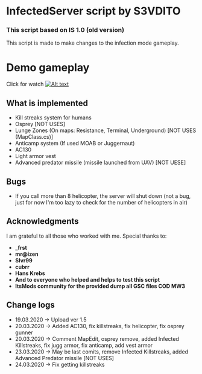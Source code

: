 # InfectedServer script by S3VDITO
### This script based on IS 1.0 (old version)

This script is made to make changes to the infection mode gameplay.

# Demo gameplay
Click for watch
[![Alt text](https://img.youtube.com/vi/y-nrE2aP9yE/0.jpg)](https://www.youtube.com/watch?v=y-nrE2aP9yE)

## What is implemented
* Kill streaks system for humans
* Osprey [NOT USES]
* Lunge Zones (On maps: Resistance, Terminal, Underground) [NOT USES (MapClass.cs)]
* Anticamp system (If used MOAB or Juggernaut)
* AC130
* Light armor vest
* Advanced predator missile (missile launched from UAV) [NOT UESE]

## Bugs
* If you call more than 8 helicopter, the server will shut down (not a bug, just for now I'm too lazy to check for the number of helicopters in air)

## Acknowledgments
I am grateful to all those who worked with me.
Special thanks to:
* **_frst**
* **mr@izen**
* **Slvr99**
* **cubrr**
* **Hans Krebs**
* **And to everyone who helped and helps to test this script**
* **ItsMods community for the provided dump all GSC files COD MW3**

## Change logs
* 19.03.2020 -> Upload ver 1.5
* 20.03.2020 -> Added AC130, fix killstreaks, fix helicopter, fix osprey gunner
* 20.03.2020 -> Comment MapEdit, osprey remove, added Infected Killstreaks, fix jugg armor, fix anticamp, add vest armor
* 23.03.2020 -> May be last comits, remove Infected Killstreaks, added Advanced Predator missile [NOT USES]
* 24.03.2020 -> Fix getting killstreaks